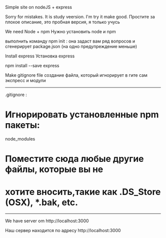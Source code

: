 Simple site on nodeJS + express

Sorry for mistakes. It is study veersion. I'm try it make good.
Простите за плохое описание, это пробная версия, я только учусь

We need Node + npm
Нужно установить node и npm


выполнить команду npm init : она задаст вам ряд вопросов и сгенерирует package.json
(на одно предупреждение меньше)


Install express
Установка express

npm install --save express

Make gitignore file
создание файла, который игнорирует в гите сам экспресс и модули

-------------------------------------------------------
.gitignore :
# Игнорировать установленные npm пакеты:
node_modules
# Поместите сюда любые другие файлы, которые вы не 
# хотите вносить,такие как .DS_Store (OSX), *.bak, etc.

-------------------------------------------------------

We have server om http://localhost:3000

Наш сервер находится по адресу http://localhost:3000
